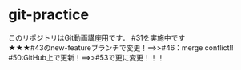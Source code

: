# git-practice
このリポジトリはGit動画講座用です．
#31を実施中です  
★★★#43のnew-featureブランチで変更！==>>#46：merge conflict!!
#50:GitHub上で更新！==>>#53で更に変更！！！
